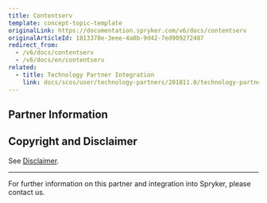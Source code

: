 ```yaml
---
title: Contentserv
template: concept-topic-template
originalLink: https://documentation.spryker.com/v6/docs/contentserv
originalArticleId: 1813378e-3eee-4a8b-9d42-7ed909272487
redirect_from:
  - /v6/docs/contentserv
  - /v6/docs/en/contentserv
related:
  - title: Technology Partner Integration
    link: docs/scos/user/technology-partners/201811.0/technology-partner-integration.html
---
```


## Partner Information




## Copyright and Disclaimer

See [Disclaimer](https://github.com/spryker/spryker-documentation).

---
For further information on this partner and integration into Spryker, please contact us.

<div class="hubspot-form js-hubspot-form" data-portal-id="2770802" data-form-id="163e11fb-e833-4638-86ae-a2ca4b929a41" id="hubspot-1"></div>

